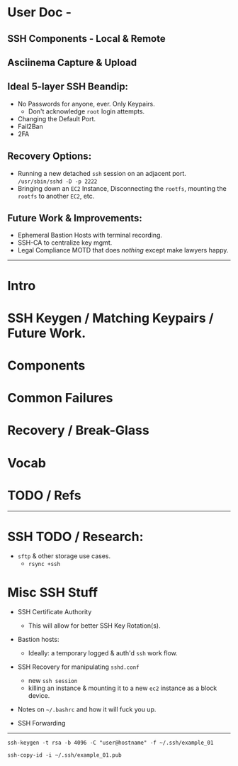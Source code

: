 # User Doc -

## SSH Components - Local & Remote

## Asciinema Capture & Upload

## Ideal 5-layer SSH Beandip:

* No Passwords for anyone, ever. Only Keypairs.
    * Don't acknowledge `root` login attempts.
* Changing the Default Port.
* Fail2Ban
* 2FA

## Recovery Options:

* Running a new detached `ssh` session on an adjacent port. `/usr/sbin/sshd -D -p 2222`
* Bringing down an `EC2` Instance, Disconnecting the `rootfs`, mounting the `rootfs` to another `EC2`, etc.

## Future Work & Improvements:

* Ephemeral Bastion Hosts with terminal recording.
* SSH-CA to centralize key mgmt.
* Legal Compliance MOTD that does _nothing_ except make lawyers happy.

---

# Intro
# SSH Keygen / Matching Keypairs / Future Work.
# Components
# Common Failures
# Recovery / Break-Glass
# Vocab
# TODO / Refs

---

# SSH TODO / Research:

- `sftp` & other storage use cases.
	+ `rsync +ssh`

# Misc SSH Stuff

- SSH Certificate Authority
	+ This will allow for better SSH Key Rotation(s).

- Bastion hosts:
	+ Ideally: a temporary logged & auth'd `ssh` work flow.

- SSH Recovery for manipulating `sshd.conf`
	+ new `ssh session`
	+ killing an instance & mounting it to a new `ec2` instance as a block device.
- Notes on `~/.bashrc` and how it will fuck you up.
- SSH Forwarding

----


`ssh-keygen -t rsa -b 4096 -C "user@hostname" -f ~/.ssh/example_01`

`ssh-copy-id -i ~/.ssh/example_01.pub`
